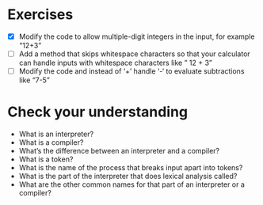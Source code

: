 # Exercises

- [x] Modify the code to allow multiple-digit integers in the input, for example “12+3”
- [ ] Add a method that skips whitespace characters so that your calculator can handle inputs with whitespace characters like ” 12 + 3”
- [ ] Modify the code and instead of ‘+’ handle ‘-‘ to evaluate subtractions like “7-5”

# Check your understanding

- What is an interpreter?
- What is a compiler?
- What’s the difference between an interpreter and a compiler?
- What is a token?
- What is the name of the process that breaks input apart into tokens?
- What is the part of the interpreter that does lexical analysis called?
- What are the other common names for that part of an interpreter or a compiler?
